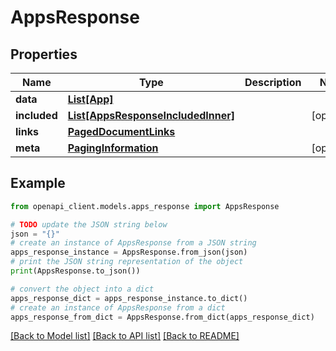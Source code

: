 # AppsResponse


## Properties

Name | Type | Description | Notes
------------ | ------------- | ------------- | -------------
**data** | [**List[App]**](App.md) |  | 
**included** | [**List[AppsResponseIncludedInner]**](AppsResponseIncludedInner.md) |  | [optional] 
**links** | [**PagedDocumentLinks**](PagedDocumentLinks.md) |  | 
**meta** | [**PagingInformation**](PagingInformation.md) |  | [optional] 

## Example

```python
from openapi_client.models.apps_response import AppsResponse

# TODO update the JSON string below
json = "{}"
# create an instance of AppsResponse from a JSON string
apps_response_instance = AppsResponse.from_json(json)
# print the JSON string representation of the object
print(AppsResponse.to_json())

# convert the object into a dict
apps_response_dict = apps_response_instance.to_dict()
# create an instance of AppsResponse from a dict
apps_response_from_dict = AppsResponse.from_dict(apps_response_dict)
```
[[Back to Model list]](../README.md#documentation-for-models) [[Back to API list]](../README.md#documentation-for-api-endpoints) [[Back to README]](../README.md)


